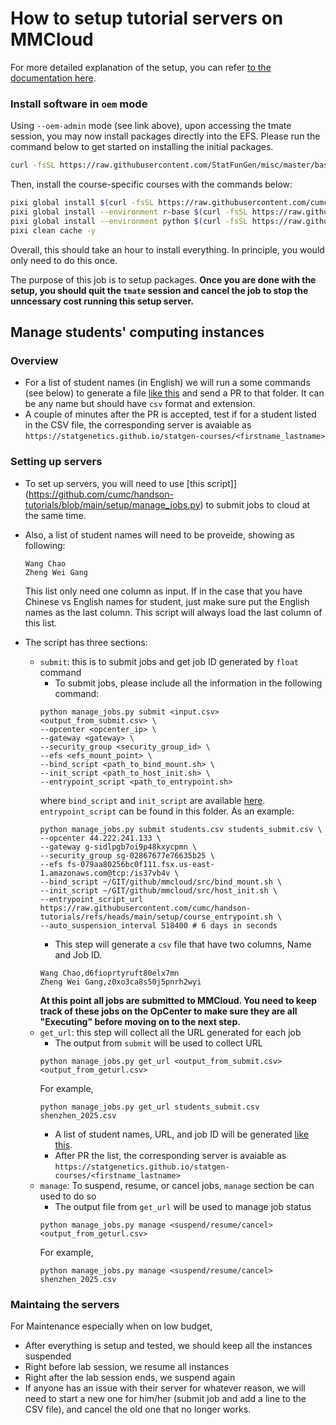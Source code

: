# How to setup tutorial servers on MMCloud

For more detailed explanation of the setup, you can refer [to the documentation here]([https://wanggroup.org/productivity_tips/mmcloud-interactive](https://wanggroup.org/productivity_tips/mmcloud-admin-notes#install-oem-packages)).

### Install software in `oem` mode

Using `--oem-admin` mode (see link above), upon accessing the tmate session, you may now install packages directly into the EFS. Please run the command below to get started on installing the initial packages.

``` bash
curl -fsSL https://raw.githubusercontent.com/StatFunGen/misc/master/bash/pixi/pixi-setup.sh | bash
```

Then, install the course-specific courses with the commands below:
```bash
pixi global install $(curl -fsSL https://raw.githubusercontent.com/cumc/handson-tutorials/main/setup/global_packages.txt | tr '\n' ' ') \
pixi global install --environment r-base $(curl -fsSL https://raw.githubusercontent.com/cumc/handson-tutorials/main/setup/r_packages.txt | grep -v "#" | tr '\n' ' ') \
pixi global install --environment python $(curl -fsSL https://raw.githubusercontent.com/cumc/handson-tutorials/main/setup/python_packages.txt | grep -v "#" | tr '\n' ' ') \
pixi clean cache -y
```

Overall, this should take an hour to install everything. In principle, you would only need to do this once.

The purpose of this job is to setup packages. **Once you are done with the setup, you should quit the `tmate` session and cancel the job to stop the unncessary cost running this setup server.**

## Manage students' computing instances

### Overview

- For a list of student names (in English) we will run a some commands (see below) to generate a file [like this](https://github.com/statgenetics/statgen-courses/blob/master/.github/workflows/rockefeller_2024.csv) and send a PR to that folder. It can be any name but should have `csv` format and extension.
- A couple of minutes after the PR is accepted, test if for a student listed in the CSV file, the corresponding server is avaiable as `https://statgenetics.github.io/statgen-courses/<firstname_lastname>`

### Setting up servers

- To set up servers, you will need to use [this script]](https://github.com/cumc/handson-tutorials/blob/main/setup/manage_jobs.py) to submit jobs to cloud at the same time.
- Also, a list of student names will need to be proveide, showing as following:
  ```
  Wang Chao
  Zheng Wei Gang
  ```
  This list only need one column as input. If in the case that you have Chinese vs English names for student, just make sure put the English names as the last column. This script will always load the last column of this list. 

- The script has three sections:
    - `submit`: this is to submit jobs and get job ID generated by `float` command
        - To submit jobs, please include all the information in the following command:
        ```
        python manage_jobs.py submit <input.csv> <output_from_submit.csv> \
        --opcenter <opcenter_ip> \
        --gateway <gateway> \
        --security_group <security_group_id> \
        --efs <efs_mount_point> \
        --bind_script <path_to_bind_mount.sh> \
        --init_script <path_to_host_init.sh> \
        --entrypoint_script <path_to_entrypoint.sh>

        ```
        where `bind_script` and `init_script` are available [here](https://github.com/statfungen/mmcloud/tree/main/src). `entrypoint_script` can be found in this folder. As an example:
        ```
        python manage_jobs.py submit students.csv students_submit.csv \
        --opcenter 44.222.241.133 \
        --gateway g-sidlpgb7oi9p48kxycpmn \
        --security_group sg-02867677e76635b25 \
        --efs fs-079aa80256bc0f111.fsx.us-east-1.amazonaws.com@tcp:/is37vb4v \
        --bind_script ~/GIT/github/mmcloud/src/bind_mount.sh \
        --init_script ~/GIT/github/mmcloud/src/host_init.sh \
        --entrypoint_script_url https://raw.githubusercontent.com/cumc/handson-tutorials/refs/heads/main/setup/course_entrypoint.sh \
        --auto_suspension_interval 518400 # 6 days in seconds
        ``` 
        - This step will generate a `csv` file that have two columns, Name and Job ID.
        ```
        Wang Chao,d6fioprtyruft80elx7mn
        Zheng Wei Gang,z0xo3ca8s50j5pnrh2wyi
        ```
       **At this point all jobs are submitted to MMCloud. You need to keep track of these jobs on the OpCenter to make sure they are all "Executing" before moving on to the next step.**
    - `get_url`: this step will collect all the URL generated for each job
        - The output from `submit` will be used to collect URL
        ```
        python manage_jobs.py get_url <output_from_submit.csv> <output_from_geturl.csv>
        ```
        For example,
        ```
        python manage_jobs.py get_url students_submit.csv shenzhen_2025.csv
        ```
        - A list of student names, URL, and job ID will be generated [like this](https://github.com/statgenetics/statgen-courses/blob/master/.github/workflows/shenzhen_2024.csv).
        - After PR the list, the corresponding server is avaiable as `https://statgenetics.github.io/statgen-courses/<firstname_lastname>`
    - `manage`: To suspend, resume, or cancel jobs, `manage` section be can used to do so
        - The output file from `get_url` will be used to manage job status
        ```
        python manage_jobs.py manage <suspend/resume/cancel> <output_from_geturl.csv>
        ```
        For example,
        ```
        python manage_jobs.py manage <suspend/resume/cancel> shenzhen_2025.csv
        ```

### Maintaing the servers

For Maintenance especially when on low budget,
- After everything is setup and tested, we should keep all the instances suspended
- Right before lab session, we resume all instances
- Right after the lab session ends, we suspend again
- If anyone has an issue with their server for whatever reason, we will need to start a new one for him/her (submit job and add a line to the CSV file), and cancel the old one that no longer works.
